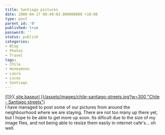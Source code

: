 ```yaml
---
title: Santiago pictures
date: 2008-04-17 09:49:03.000000000 +10:00
type: post
parent_id: '0'
published: true
password: ''
status: publish
categories:
- Blog
- Photos
- Travel
tags:
- Chile
- Honeymoon
- Laura
- Lucas
- Santiago
---
```

[![]({{ site.baseurl }}/assets/images/chile-santiago-streets.jpg?w=300 "Chile - Santiago streets")](http://modrich.wordpress.com/2008/04/17/santiago-pictures/chile-santiago-streets/)  
I have managed to post some of our pictures from around the neighbourhood where we are staying. There are not too many up there yet, but I hope to be able to get more up soon. Its dificult due to the size of my image files, and not being able to resize them easily in internet cafe's... oh well.

